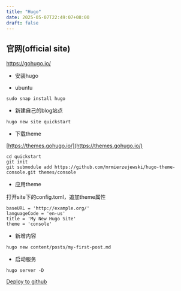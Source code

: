 ```yaml
---
title: "Hugo"
date: 2025-05-07T22:49:07+08:00
draft: false
---
```


## 官网(official site)
https://gohugo.io/

- 安装hugo

* ubuntu
```
sudo snap install hugo
```

- 新建自己的blog站点

```Shell
hugo new site quickstart
```

- 下载theme

[https://themes.gohugo.io/](https://themes.gohugo.io/)

```Shell
cd quickstart
git init
git submodule add https://github.com/mrmierzejewski/hugo-theme-console.git themes/console
```

- 应用theme

打开site下的config.toml，追加theme属性

```Shell
baseURL = 'http://example.org/'
languageCode = 'en-us'
title = 'My New Hugo Site'
theme = 'console'

```

- 新增内容

```Shell
hugo new content/posts/my-first-post.md
```

- 启动服务

```Shell
hugo server -D
```

[Deploy to github](https://flowus.cn/d353d4ba-116e-4af9-9f35-363fcf8c8e63)


